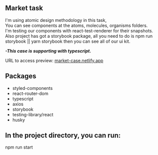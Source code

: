 ## Market task
I'm using atomic design methodology in this task, <br>
You can see components at the atoms, molecules, organisms folders. <br>
I'm testing our components with react-test-renderer for their snapshots. <br>
Also project has got a storybook package, all you need to do is npm run  storybook || yarn storybook then you can see all of our ui kit.
<br>
<div style="margin:10px 0;font-weight:bold;">
<i>-This case is supporting with typescript.</i>
</div>


URL to access preview: <a href="https://market-case.netlify.app">market-case.netlify.app</a>

## Packages
<ul>
<li>styled-components</li>
<li>react-router-dom</li>
<li>typescript</li>
<li>axios</li>
<li>storybook</li>
<li>testing-library/react</li>
<li>husky</li>
</ul>

## In the project directory, you can run:
npm run start
